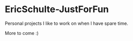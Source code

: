# EricSchulte-JustForFun
Personal projects I like to work on when I have spare time.

More to come :)
